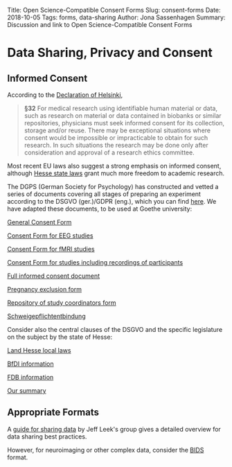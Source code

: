 Title: Open Science-Compatible Consent Forms
Slug: consent-forms
Date: 2018-10-05
Tags: forms, data-sharing
Author: Jona Sassenhagen
Summary: Discussion and link to Open Science-Compatible Consent Forms

# Data Sharing, Privacy and Consent

## Informed Consent

According to the [Declaration of 
Helsinki](https://www.wma.net/policies-post/wma-declaration-of-helsinki-ethical-principles-for-medical-research-involving-human-subjects/),

>**§32** For medical research using identifiable human material or data, such as
>research on material or data contained in biobanks or similar 
>repositories, physicians must seek informed consent for its collection,
>storage and/or reuse. There may be exceptional situations where consent would 
>be impossible or impracticable to obtain for such research. In such situations
>the research may be done only after consideration and approval of a 
>research ethics committee.

Most recent EU laws also suggest a strong emphasis on informed consent, although [Hesse state 
laws](https://datenschutz.hessen.de/pressemitteilungen/gesetz-zur-anpassung-des-hessischen-datenschutzrechts)
grant much more freedom to academic research.

The DGPS (German Society for Psychology) has constructed and vetted a series of documents covering all stages 
of preparing an experiment according to the DSGVO (ger.)/GDPR (eng.), which you can find 
[here](https://www.dgps.de/index.php?id=185). We have adapted these documents, to be used at Goethe 
university:

[General Consent Form](https://www.dropbox.com/s/s75jm7rzyr307zh/consent_general.docx?dl=0)

[Consent Form for EEG studies](https://www.dropbox.com/s/qbbx5vbsb2j0asy/consent_eeg.docx?dl=0)

[Consent Form for fMRI studies](https://www.dropbox.com/s/k9t4lvq9r73qhvn/consent_mri.docx?dl=0)

[Consent Form for studies including recordings of participants](https://www.dropbox.com/s/78ix7p0esha7b0c/consent_recordings.docx?dl=0)

[Full informed consent document](https://www.dropbox.com/s/lgkqpnxas4qyy8f/informed_consent.docx?dl=0)

[Pregnancy exclusion form](https://www.dropbox.com/s/yp3jqh107euko7i/pregnancy.docx?dl=0)

[Repository of study coordinators form](https://www.dropbox.com/s/rk0akm3klpz3njk/responsible_persons_form.docx?dl=0)

[Schweigepflichtentbindung](https://www.dropbox.com/s/zln3t0bl9c1296w/SE_V1.docx?dl=0)

Consider also the central clauses of the DSGVO and the specific legislature on the subject by the state of Hesse:

[Land Hesse local laws](https://www.dropbox.com/s/afdlw9dfz8hf21z/hdsig.pdf?dl=0)

[BfDI information](https://www.dropbox.com/s/51wkig160wrci12/bfdi.pdf?dl=0)

[FDB information](https://www.dropbox.com/s/g4q6yryjmn4e6iq/fdb.pdf?dl=0)

[Our summary](https://www.dropbox.com/s/8rn9ku6fe64nh36/summary.docx?dl=0)


## Appropriate Formats

A [guide for sharing data](https://github.com/jtleek/datasharing) by Jeff Leek's group
gives a detailed overview for data sharing best practices.

However, for neuroimaging or other complex data, consider the 
[BIDS](http://bids.neuroimaging.io) format.
